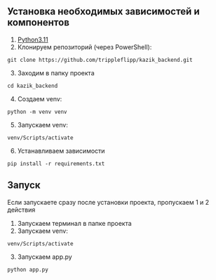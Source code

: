 ## Установка необходимых зависимостей и компонентов

1. [Python3.11](https://www.python.org/downloads/release/python-3119/)
2. Клонируем репозиторий (через PowerShell):
```
git clone https://github.com/trippleflipp/kazik_backend.git
```
3. Заходим в папку проекта
```
cd kazik_backend
```
4. Создаем venv:
```
python -m venv venv
```
5. Запускаем venv:
```
venv/Scripts/activate
```
6. Устанавливаем зависимости
```
pip install -r requirements.txt
```

## Запуск
Если запускаете сразу после установки проекта, пропускаем 1 и 2 действия

1. Запускаем терминал в папке проекта
2. Запускаем venv:
```
venv/Scripts/activate
```
3. Запускаем app.py
```
python app.py
```

